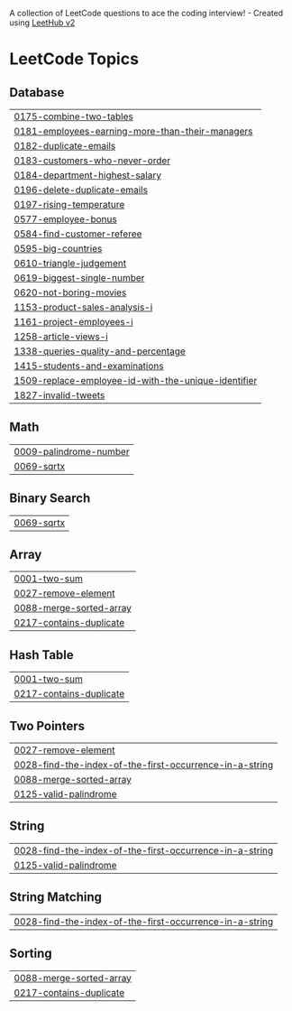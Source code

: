 A collection of LeetCode questions to ace the coding interview! - Created using [LeetHub v2](https://github.com/arunbhardwaj/LeetHub-2.0)
<!---LeetCode Topics Start-->
# LeetCode Topics
## Database
|  |
| ------- |
| [0175-combine-two-tables](https://github.com/sriram262702/Leetcode/tree/master/0175-combine-two-tables) |
| [0181-employees-earning-more-than-their-managers](https://github.com/sriram262702/Leetcode/tree/master/0181-employees-earning-more-than-their-managers) |
| [0182-duplicate-emails](https://github.com/sriram262702/Leetcode/tree/master/0182-duplicate-emails) |
| [0183-customers-who-never-order](https://github.com/sriram262702/Leetcode/tree/master/0183-customers-who-never-order) |
| [0184-department-highest-salary](https://github.com/sriram262702/Leetcode/tree/master/0184-department-highest-salary) |
| [0196-delete-duplicate-emails](https://github.com/sriram262702/Leetcode/tree/master/0196-delete-duplicate-emails) |
| [0197-rising-temperature](https://github.com/sriram262702/Leetcode/tree/master/0197-rising-temperature) |
| [0577-employee-bonus](https://github.com/sriram262702/Leetcode/tree/master/0577-employee-bonus) |
| [0584-find-customer-referee](https://github.com/sriram262702/Leetcode/tree/master/0584-find-customer-referee) |
| [0595-big-countries](https://github.com/sriram262702/Leetcode/tree/master/0595-big-countries) |
| [0610-triangle-judgement](https://github.com/sriram262702/Leetcode/tree/master/0610-triangle-judgement) |
| [0619-biggest-single-number](https://github.com/sriram262702/Leetcode/tree/master/0619-biggest-single-number) |
| [0620-not-boring-movies](https://github.com/sriram262702/Leetcode/tree/master/0620-not-boring-movies) |
| [1153-product-sales-analysis-i](https://github.com/sriram262702/Leetcode/tree/master/1153-product-sales-analysis-i) |
| [1161-project-employees-i](https://github.com/sriram262702/Leetcode/tree/master/1161-project-employees-i) |
| [1258-article-views-i](https://github.com/sriram262702/Leetcode/tree/master/1258-article-views-i) |
| [1338-queries-quality-and-percentage](https://github.com/sriram262702/Leetcode/tree/master/1338-queries-quality-and-percentage) |
| [1415-students-and-examinations](https://github.com/sriram262702/Leetcode/tree/master/1415-students-and-examinations) |
| [1509-replace-employee-id-with-the-unique-identifier](https://github.com/sriram262702/Leetcode/tree/master/1509-replace-employee-id-with-the-unique-identifier) |
| [1827-invalid-tweets](https://github.com/sriram262702/Leetcode/tree/master/1827-invalid-tweets) |
## Math
|  |
| ------- |
| [0009-palindrome-number](https://github.com/sriram262702/Leetcode/tree/master/0009-palindrome-number) |
| [0069-sqrtx](https://github.com/sriram262702/Leetcode/tree/master/0069-sqrtx) |
## Binary Search
|  |
| ------- |
| [0069-sqrtx](https://github.com/sriram262702/Leetcode/tree/master/0069-sqrtx) |
## Array
|  |
| ------- |
| [0001-two-sum](https://github.com/sriram262702/Leetcode/tree/master/0001-two-sum) |
| [0027-remove-element](https://github.com/sriram262702/Leetcode/tree/master/0027-remove-element) |
| [0088-merge-sorted-array](https://github.com/sriram262702/Leetcode/tree/master/0088-merge-sorted-array) |
| [0217-contains-duplicate](https://github.com/sriram262702/Leetcode/tree/master/0217-contains-duplicate) |
## Hash Table
|  |
| ------- |
| [0001-two-sum](https://github.com/sriram262702/Leetcode/tree/master/0001-two-sum) |
| [0217-contains-duplicate](https://github.com/sriram262702/Leetcode/tree/master/0217-contains-duplicate) |
## Two Pointers
|  |
| ------- |
| [0027-remove-element](https://github.com/sriram262702/Leetcode/tree/master/0027-remove-element) |
| [0028-find-the-index-of-the-first-occurrence-in-a-string](https://github.com/sriram262702/Leetcode/tree/master/0028-find-the-index-of-the-first-occurrence-in-a-string) |
| [0088-merge-sorted-array](https://github.com/sriram262702/Leetcode/tree/master/0088-merge-sorted-array) |
| [0125-valid-palindrome](https://github.com/sriram262702/Leetcode/tree/master/0125-valid-palindrome) |
## String
|  |
| ------- |
| [0028-find-the-index-of-the-first-occurrence-in-a-string](https://github.com/sriram262702/Leetcode/tree/master/0028-find-the-index-of-the-first-occurrence-in-a-string) |
| [0125-valid-palindrome](https://github.com/sriram262702/Leetcode/tree/master/0125-valid-palindrome) |
## String Matching
|  |
| ------- |
| [0028-find-the-index-of-the-first-occurrence-in-a-string](https://github.com/sriram262702/Leetcode/tree/master/0028-find-the-index-of-the-first-occurrence-in-a-string) |
## Sorting
|  |
| ------- |
| [0088-merge-sorted-array](https://github.com/sriram262702/Leetcode/tree/master/0088-merge-sorted-array) |
| [0217-contains-duplicate](https://github.com/sriram262702/Leetcode/tree/master/0217-contains-duplicate) |
<!---LeetCode Topics End-->